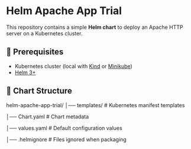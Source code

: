 # Helm Apache App Trial

This repository contains a simple **Helm chart** to deploy an Apache HTTP server on a Kubernetes cluster.

## 📌 Prerequisites
- Kubernetes cluster (local with [Kind](https://kind.sigs.k8s.io/) or [Minikube](https://minikube.sigs.k8s.io/docs/))
- [Helm 3+](https://helm.sh/docs/intro/install/)

## 📂 Chart Structure
helm-apache-app-trial/
│── templates/ # Kubernetes manifest templates

│── Chart.yaml # Chart metadata

│── values.yaml # Default configuration values

│── .helmignore # Files ignored when packaging
